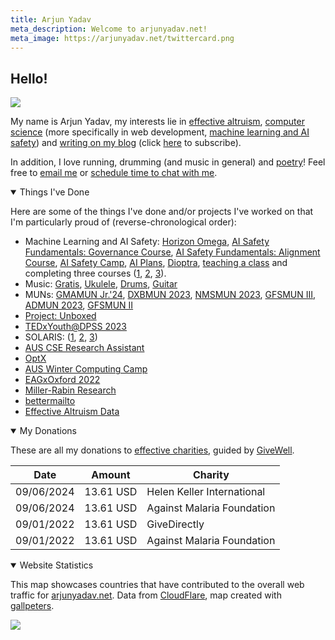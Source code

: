 ```yaml
---
title: Arjun Yadav
meta_description: Welcome to arjunyadav.net!
meta_image: https://arjunyadav.net/twittercard.png
---
```


## Hello!

<img src="/collage.jpg" />

My name is Arjun Yadav, my interests lie in [effective altruism](/blog/what-is-effective-altruism), [computer science](https://github.com/y-arjun-y) (more specifically in web development, [machine learning and AI safety](/notebook/)) and [writing on my blog](/blog/) (click [here](/subscribe) to subscribe). 

In addition, I love running, drumming (and music in general) and [poetry](/poetry)! Feel free to [email me](https://www.bettermailto.com/user/620278e0561f820009d840d2) or [schedule time to chat with me](https://calendly.com/arjun-yadav).

<details open>
<summary>Things I've Done</summary>

Here are some of the things I've done and/or projects I've worked on that I'm particularly proud of (reverse-chronological order):

- Machine Learning and AI Safety: [Horizon Omega](/projects#horizonomega), [AI Safety Fundamentals: Governance Course](/projects#aisfg), [AI Safety Fundamentals: Alignment Course](/projects#aisfa), [AI Safety Camp](/projects#aisc2024), [AI Plans](/projects#ai-plans), [Dioptra](/projects#dioptra), [teaching a class](/projects#aaeclass) and completing three courses ([1](/projects#mathforml), [2](/projects#mlsafetycourse), [3](/projects#introml)).
- Music: [Gratis](/projects#gratis2023), [Ukulele](/projects#ukulele), [Drums](/projects#drums), [Guitar](/projects#guitar)
- MUNs: [GMAMUN Jr.'24](/projects#gmamunjr), [DXBMUN 2023](/projects#dxbmun2023), [NMSMUN 2023](/projects#nmsmun2023), [GFSMUN III](/projects#gfsmun2023), [ADMUN 2023](/projects#admun2023), [GFSMUN II](/projects#gfsmun2022)
- [Project: Unboxed](/projects#projectunboxed)
- [TEDxYouth@DPSS 2023](/projects#tedx2023)
- SOLARIS: ([1](/projects#solaris-3), [2](/projects#solaris-2), [3](/projects#solaris-1))
- [AUS CSE Research Assistant](/projects#ausresearch)
- [OptX](/projects#optx)
- [AUS Winter Computing Camp](/projects#computingcamp2022)
- [EAGxOxford 2022](/projects#eagxoxford2022)
- [Miller-Rabin Research](/projects#millerrabin)
- [bettermailto](/projects#bettermailto)
- [Effective Altruism Data](/projects#eadata)

</details>

<details open>
<summary>My Donations</summary>

These are all my donations to [effective charities](https://www.givewell.org/charities/top-charities), guided by [GiveWell](https://www.givewell.org/).

| Date       | Amount    | Charity                    |
| ---------- | --------- | -------------------------- |
| 09/06/2024 | 13.61 USD | Helen Keller International |
| 09/06/2024 | 13.61 USD | Against Malaria Foundation |
| 09/01/2022 | 13.61 USD | GiveDirectly               |
| 09/01/2022 | 13.61 USD | Against Malaria Foundation |

</details>

<details id="end" open>
<summary>Website Statistics</summary>

This map showcases countries that have contributed to the overall web traffic for [arjunyadav.net](/).
Data from [CloudFlare](https://cloudflare.com), map created with [gallpeters](https://gallpeters.vercel.app).

<img src="/map.svg" />
</details>
